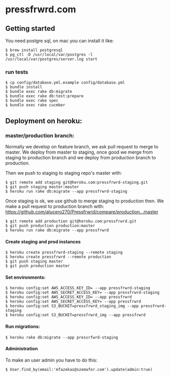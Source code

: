 # pressfrwrd.com


## Getting started

You need postgre sql, on mac you can install it like:

    $ brew install postgresql
    $ pg_ctl -D /usr/local/var/postgres -l /usr/local/var/postgres/server.log start

### run tests

    $ cp config/database.yml.example config/database.yml
    $ bundle install
    $ bundle exec rake db:migrate
    $ bundle exec rake db:test:prepare
    $ bundle exec rake spec
    $ bundle exec rake cucmber


## Deployment on heroku:

### master/production branch:

Normally we develop on feature branch, we ask pull request to merge to master.
We deploy from master to staging, once good we merge from staging to production branch and we deploy from production branch to production.

Then we push to staging to staging repo's master with:

    $ git remote add staging git@heroku.com:pressfrwrd-staging.git
    $ git push staging master:master
    $ heroku run rake db:migrate --app pressfrwrd-staging
    
Once staging is ok, we use github to merge staging to production then.  We make a pull request to production branch with: https://github.com/alucero270/Pressfrwrd/compare/production...master

    $ git remote add production git@heroku.com:pressfrwrd.git
    $ git push production production:master
    $ heroku run rake db:migrate --app pressfrwrd

#### Create staging and prod instances

    $ heroku create pressfrwrd-staging --remote staging
    $ heroku create pressfrwrd --remote production
    $ git push staging master
    $ git push production master

#### Set environments:

    $ heroku config:set AWS_ACCESS_KEY_ID= --app pressfrwrd-staging
    $ heroku config:set AWS_SECRET_ACCESS_KEY= --app pressfrwrd-staging
    $ heroku config:set AWS_ACCESS_KEY_ID= --app pressfrwrd
    $ heroku config:set AWS_SECRET_ACCESS_KEY= --app pressfrwrd
    $ heroku config:set S3_BUCKET=pressfrwrd_staging_img --app pressfrwrd-staging
    $ heroku config:set S3_BUCKET=pressfrwrd_img --app pressfrwrd

#### Run migrations:

    $ heroku rake db:migrate --app pressrfwrd-staging

#### Administration

To make an user admin you have to do this:

    $ User.find_by(email:'mfazekas@szemafor.com').update(admin:true)



